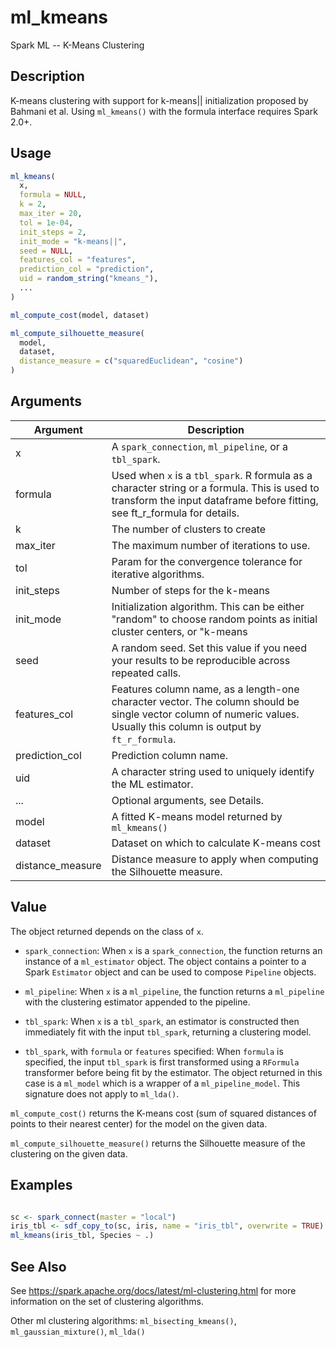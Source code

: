# ml_kmeans


Spark ML -- K-Means Clustering




## Description

K-means clustering with support for k-means|| initialization proposed by Bahmani et al.
  Using `ml_kmeans()` with the formula interface requires Spark 2.0+.





## Usage
```r
ml_kmeans(
  x,
  formula = NULL,
  k = 2,
  max_iter = 20,
  tol = 1e-04,
  init_steps = 2,
  init_mode = "k-means||",
  seed = NULL,
  features_col = "features",
  prediction_col = "prediction",
  uid = random_string("kmeans_"),
  ...
)

ml_compute_cost(model, dataset)

ml_compute_silhouette_measure(
  model,
  dataset,
  distance_measure = c("squaredEuclidean", "cosine")
)
```




## Arguments


Argument      |Description
------------- |----------------
x | A ``spark_connection``, ``ml_pipeline``, or a ``tbl_spark``.
formula | Used when ``x`` is a ``tbl_spark``. R formula as a character string or a formula. This is used to transform the input dataframe before fitting, see ft_r_formula for details.
k | The number of clusters to create
max_iter | The maximum number of iterations to use.
tol | Param for the convergence tolerance for iterative algorithms.
init_steps | Number of steps for the k-means|| initialization mode. This is an advanced setting -- the default of 2 is almost always enough. Must be > 0. Default: 2.
init_mode | Initialization algorithm. This can be either "random" to choose random points as initial cluster centers, or "k-means||" to use a parallel variant of k-means++ (Bahmani et al., Scalable K-Means++, VLDB 2012). Default: k-means||.
seed | A random seed. Set this value if you need your results to be reproducible across repeated calls.
features_col | Features column name, as a length-one character vector. The column should be single vector column of numeric values. Usually this column is output by `ft_r_formula`.
prediction_col | Prediction column name.
uid | A character string used to uniquely identify the ML estimator.
... | Optional arguments, see Details.
model | A fitted K-means model returned by ``ml_kmeans()``
dataset | Dataset on which to calculate K-means cost
distance_measure | Distance measure to apply when computing the Silhouette measure.





## Value

The object returned depends on the class of ``x``.


  
*  `spark_connection`: When `x` is a `spark_connection`, the function returns an instance of a `ml_estimator` object. The object contains a pointer to
  a Spark `Estimator` object and can be used to compose
  `Pipeline` objects.

  
*  `ml_pipeline`: When `x` is a `ml_pipeline`, the function returns a `ml_pipeline` with
  the clustering estimator appended to the pipeline.

  
*  `tbl_spark`: When `x` is a `tbl_spark`, an estimator is constructed then
  immediately fit with the input `tbl_spark`, returning a clustering model.

  
*  `tbl_spark`, with `formula` or `features` specified: When `formula`
    is specified, the input `tbl_spark` is first transformed using a
    `RFormula` transformer before being fit by
    the estimator. The object returned in this case is a `ml_model` which is a
    wrapper of a `ml_pipeline_model`. This signature does not apply to `ml_lda()`.


``ml_compute_cost()`` returns the K-means cost (sum of
  squared distances of points to their nearest center) for the model
  on the given data.

``ml_compute_silhouette_measure()`` returns the Silhouette measure
  of the clustering on the given data.





## Examples

```r

sc <- spark_connect(master = "local")
iris_tbl <- sdf_copy_to(sc, iris, name = "iris_tbl", overwrite = TRUE)
ml_kmeans(iris_tbl, Species ~ .)

```






## See Also

See https://spark.apache.org/docs/latest/ml-clustering.html for
  more information on the set of clustering algorithms.

Other ml clustering algorithms: 
`ml_bisecting_kmeans()`,
`ml_gaussian_mixture()`,
`ml_lda()`



